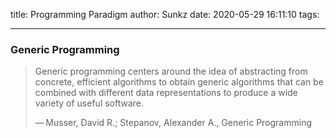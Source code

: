 title: Programming Paradigm
author: Sunkz
date: 2020-05-29 16:11:10
tags:

---

### Generic Programming

> Generic programming centers around the idea of abstracting from concrete, efficient algorithms to obtain generic algorithms that can be combined with different data representations to produce a wide variety of useful software.
>
> — Musser, David R.; Stepanov, Alexander A., Generic Programming
